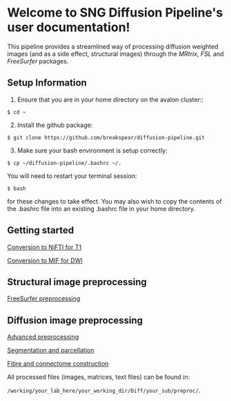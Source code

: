 # Welcome to SNG Diffusion Pipeline's user documentation!

This pipeline provides a streamlined way of processing diffusion weighted images (and as a side effect, structural images) through the *MRtrix*, *FSL* and *FreeSurfer* packages.

## Setup Information

1) Ensure that you are in your home directory on the avalon cluster::

  `$ cd ~`
	
2) Install the github package:

  `$ git clone https://github.com/breakspear/diffusion-pipeline.git`

3) Make sure your bash environment is setup correctly:

  `$ cp ~/diffusion-pipeline/.bashrc ~/.`

You will need to restart your terminal session:

  `$ bash`

for these changes to take effect. You may also wish to copy the contents of the .bashrc file into an existing .bashrc file in your home directory.

## Getting started

[Conversion to NiFTI for T1](https://github.com/breakspear/diffusion-pipeline/tree/master/docs/structural_preprocessing/conversion_to_nifti.rst)

[Conversion to MIF for DWI](https://github.com/breakspear/diffusion-pipeline/tree/master/docs/dwi_preprocessing/conversion_to_mif.md)

## Structural image preprocessing

[FreeSurfer preprocessing](https://github.com/breakspear/diffusion-pipeline/tree/master/docs/structural_preprocessing/t1_processing_in_freesurfer.rst)

## Diffusion image preprocessing

[Advanced preprocessing](https://github.com/breakspear/diffusion-pipeline/tree/master/docs/dwi_preprocessing/advanced_preprocessing.md)

[Segmentation and parcellation](https://github.com/breakspear/diffusion-pipeline/tree/master/docs/dwi_preprocessing/segmentation_and_parcellation.md)

[Fibre and connectome construction](https://github.com/breakspear/diffusion-pipeline/tree/master/docs/dwi_preprocessing/fibre_and_connectome_construction.md)

All processed files (images, matrices, text files) can be found in:

`/working/your_lab_here/your_working_dir/Diff/your_sub/preproc/`.


